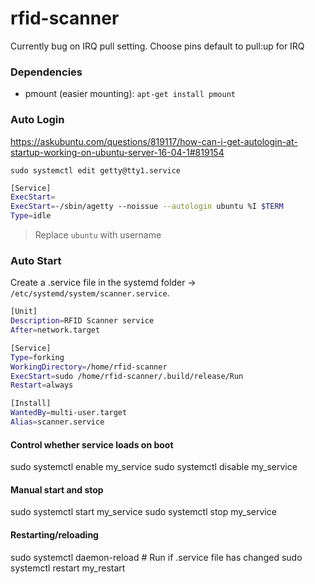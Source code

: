# rfid-scanner

Currently bug on IRQ pull setting. Choose pins default to pull:up for IRQ

### Dependencies

- pmount (easier mounting): `apt-get install pmount`

### Auto Login

https://askubuntu.com/questions/819117/how-can-i-get-autologin-at-startup-working-on-ubuntu-server-16-04-1#819154

`sudo systemctl edit getty@tty1.service`

```sh
[Service]
ExecStart=
ExecStart=-/sbin/agetty --noissue --autologin ubuntu %I $TERM
Type=idle
```

> Replace `ubuntu` with username

### Auto Start

Create a .service file in the systemd folder -> `/etc/systemd/system/scanner.service`.

```sh
[Unit]
Description=RFID Scanner service
After=network.target

[Service]
Type=forking
WorkingDirectory=/home/rfid-scanner
ExecStart=sudo /home/rfid-scanner/.build/release/Run
Restart=always

[Install]
WantedBy=multi-user.target
Alias=scanner.service
```

#### Control whether service loads on boot
sudo systemctl enable my_service
sudo systemctl disable my_service

#### Manual start and stop
sudo systemctl start my_service
sudo systemctl stop my_service

#### Restarting/reloading
sudo systemctl daemon-reload # Run if .service file has changed
sudo systemctl restart my_restart
